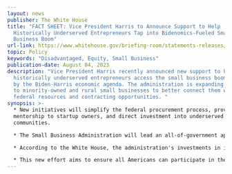 ```yaml
---
layout: news
publisher: The White House
title: "FACT SHEET: Vice President Harris to Announce Support to Help
  Historically Underserved Entrepreneurs Tap into Bidenomics-Fueled Small
  Business Boom"
url-link: https://www.whitehouse.gov/briefing-room/statements-releases/2023/08/04/fact-sheet-vice-president-harris-to-announce-support-to-help-historically-underserved-entrepreneurs-tap-into-bidenomics-fueled-small-business-boom/
topic: Policy
keywords: "Disadvantaged, Equity, Small Business"
publication-date: August 04, 2023
description: "Vice President Harris recently announced new support to help
  historically underserved entrepreneurs access the small business boom fueled
  by the Biden-Harris economic agenda. The administration is expanding outreach
  to minority-owned and rural small businesses to better connect them with
  federal resources and contracting opportunities. "
synopsis: >-
  * New initiatives will simplify the federal procurement process, provide
  mentorship to startup owners, and direct investment into underserved
  communities.

  * The Small Business Administration will lead an all-of-government approach focused on equitable delivery of services.

  * According to the White House, the administration's investments in infrastructure, manufacturing, clean energy and more have created ideal conditions for entrepreneurship.

  * This new effort aims to ensure all Americans can participate in the small business surge, especially those from disadvantaged backgrounds who face systemic barriers.
---
```

